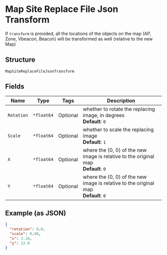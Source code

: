 
# Map Site Replace File Json Transform

If `transform` is provided, all the locations of the objects on the map (AP, Zone, Vbeacon, Beacon) will be transformed as well (relative to the new Map)

## Structure

`MapSiteReplaceFileJsonTransform`

## Fields

| Name | Type | Tags | Description |
|  --- | --- | --- | --- |
| `Rotation` | `*float64` | Optional | whether to rotate the replacing image, in degrees<br>**Default**: `0` |
| `Scale` | `*float64` | Optional | whether to scale the replacing image<br>**Default**: `1` |
| `X` | `*float64` | Optional | where the (0, 0) of the new image is relative to the original map<br>**Default**: `0` |
| `Y` | `*float64` | Optional | where the (0, 0) of the new image is relative to the original map<br>**Default**: `0` |

## Example (as JSON)

```json
{
  "rotation": 0.0,
  "scale": 0.98,
  "x": 3.16,
  "y": 12.0
}
```

